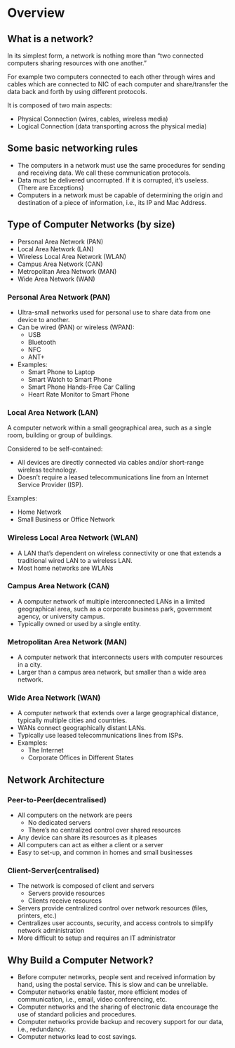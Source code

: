 # Overview

## What is a network?
In its simplest form, a network is nothing more than “two connected computers sharing resources with one another.”

For example two computers connected to each other through wires and cables which are connected to NIC of each computer and share/transfer the data back and forth by using different protocols.

It is composed of two main aspects:
- Physical Connection (wires, cables, wireless media)
- Logical Connection (data transporting across the physical media)

## Some basic networking rules
- The computers in a network must use the same procedures for sending and receiving data. We call these communication protocols.
- Data must be delivered uncorrupted. If it is corrupted, it’s useless. (There are Exceptions)
- Computers in a network must be capable of determining the origin and destination of a piece of information, i.e., its IP and Mac Address.

## Type of Computer Networks (by size)
- Personal Area Network (PAN)
- Local Area Network (LAN)
- Wireless Local Area Network (WLAN)
- Campus Area Network (CAN)
- Metropolitan Area Network (MAN)
- Wide Area Network (WAN)

### Personal Area Network (PAN)
- Ultra-small networks used for personal use to share data from one device to another.
- Can be wired (PAN) or wireless (WPAN): 
    - USB
    - Bluetooth
    - NFC
    - ANT+
- Examples:
    - Smart Phone to Laptop
    - Smart Watch to Smart Phone
    - Smart Phone Hands-Free Car Calling 
    - Heart Rate Monitor to Smart Phone

### Local Area Network (LAN)
A computer network within a small geographical area, such as a single room, building or group of buildings.

Considered to be self-contained:
- All devices are directly connected via cables and/or short-range wireless technology.
- Doesn’t require a leased telecommunications line from an Internet Service Provider (ISP).

Examples:
- Home Network
- Small Business or Office Network

### Wireless Local Area Network (WLAN)
- A LAN that’s dependent on wireless connectivity or one that extends a traditional wired LAN to a wireless LAN.
- Most home networks are WLANs

### Campus Area Network (CAN)
- A computer network of multiple interconnected LANs in a limited geographical area, such as a corporate business park, government agency, or university campus.
- Typically owned or used by a single entity.

### Metropolitan Area Network (MAN)
- A computer network that interconnects users with computer resources in a city.
- Larger than a campus area network, but smaller than a wide area network.

### Wide Area Network (WAN)
- A computer network that extends over a large geographical distance, typically multiple cities and countries.
- WANs connect geographically distant LANs.
- Typically use leased telecommunications lines from ISPs.
- Examples:
    - The Internet
    - Corporate Offices in Different States

## Network Architecture

### Peer-to-Peer(decentralised)
- All computers on the network are peers
    - No dedicated servers
    - There’s no centralized control over shared resources
- Any device can share its resources as it pleases
- All computers can act as either a client or a server
- Easy to set-up, and common in homes and small businesses    

### Client-Server(centralised)
- The network is composed of client and servers
    - Servers provide resources
    - Clients receive resources
- Servers provide centralized control over network resources (files, printers, etc.)
- Centralizes user accounts, security, and access controls to simplify network administration
- More difficult to setup and requires an IT administrator    

## Why Build a Computer Network?
- Before computer networks, people sent and received information by hand, using the postal service. This is slow and can be unreliable.
- Computer networks enable faster, more efficient modes of communication, i.e., email, video conferencing, etc.
- Computer networks and the sharing of electronic data encourage the use of standard policies and procedures.
- Computer networks provide backup and recovery support for our data, i.e., redundancy.
- Computer networks lead to cost savings.